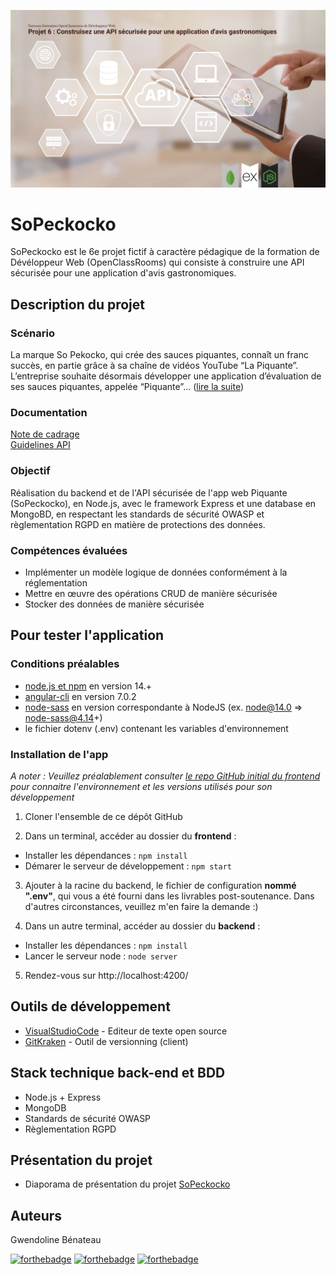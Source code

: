 ![SoPeckocko](https://github.com/GwendolineBENATEAU/GwendolineBenateau_6_18062021/blob/master/documentation/P6_Presentation_projet.jpg)


# SoPeckocko 
SoPeckocko est le 6e projet fictif à caractère pédagique de la formation de Dévéloppeur Web (OpenClassRooms) qui consiste à construire une API sécurisée pour une application d'avis gastronomiques.

## Description du projet
### Scénario
La marque So Pekocko, qui crée des sauces piquantes, connaît un franc succès, en partie grâce à sa chaîne de vidéos YouTube “La Piquante”. L’entreprise souhaite désormais développer une application d’évaluation de ses sauces piquantes, appelée “Piquante”... ([lire la suite](https://github.com/GwendolineBENATEAU/GwendolineBenateau_6_18062021/blob/master/documentation/P6_P%C3%A9rim%C3%A8treDuProjet_DW-OpenClassrooms.pdf))

### Documentation 
[Note de cadrage](https://github.com/GwendolineBENATEAU/GwendolineBenateau_6_18062021/blob/master/documentation/P6_Note_de_cadrage_SoPekocko_V3.pdf)
<br>
[Guidelines API](https://github.com/GwendolineBENATEAU/GwendolineBenateau_6_18062021/blob/master/documentation/P6_Guidelines%2BAPI.pdf)

### Objectif
Réalisation du backend et de l'API sécurisée de l'app web Piquante (SoPeckocko), en Node.js, avec le framework Express et une database en MongoBD, en respectant les standards de sécurité OWASP et règlementation RGPD en matière de protections des données.


### Compétences évaluées
- Implémenter un modèle logique de données conformément à la réglementation
- Mettre en œuvre des opérations CRUD de manière sécurisée
- Stocker des données de manière sécurisée


## Pour tester l'application
### Conditions préalables
- [node.js et npm](https://nodejs.org/fr/) en version 14.+
- [angular-cli](https://www.npmjs.com/package/@angular/cli/v/7.0.2) en version 7.0.2
- [node-sass](https://www.npmjs.com/package/node-sass/v/4.14.0) en version correspondante à NodeJS (ex. node@14.0 => node-sass@4.14+)
- le fichier dotenv (.env) contenant les variables d'environnement

### Installation de l'app
_A noter : Veuillez préalablement consulter [le repo GitHub initial du frontend](https://github.com/OpenClassrooms-Student-Center/dwj-projet6) pour connaitre l'environnement et les versions utilisés pour son développement_

1. Cloner l'ensemble de ce dépôt GitHub  

2. Dans un terminal, accéder au dossier du __frontend__ :
 - Installer les dépendances : ``npm install`` 
 - Démarer le serveur de développement : ``npm start`` 

3. Ajouter à la racine du backend, le fichier de configuration __nommé ".env"__, qui vous a été fourni dans les livrables post-soutenance. Dans d'autres circonstances, veuillez m'en faire la demande :)

4. Dans un autre terminal, accéder au dossier du __backend__ :
 - Installer les dépendances : ``npm install`` 
 - Lancer le serveur node : ``node server`` 

5. Rendez-vous sur http://localhost:4200/  


## Outils de développement
- [VisualStudioCode](https://code.visualstudio.com/) - Editeur de texte open source
- [GitKraken](https://www.gitkraken.com/) - Outil de versionning (client)

## Stack technique back-end et BDD
- Node.js + Express
- MongoDB
- Standards de sécurité OWASP
- Règlementation RGPD

## Présentation du projet
- Diaporama de présentation du projet [SoPeckocko](https://www.canva.com/design/DAEjswdy0sk/8AyC8RN9ptsBGosoUOEYKA/view?utm_content=DAEjswdy0sk&utm_campaign=designshare&utm_medium=link&utm_source=sharebutton)

## Auteurs
Gwendoline Bénateau

[![forthebadge](https://img.shields.io/badge/GitHub-100000?style=for-the-badge&logo=github&logoColor=white)](https://github.com/GwendolineBENATEAU) [![forthebadge](https://img.shields.io/badge/Instagram-E4405F?style=for-the-badge&logo=instagram&logoColor=white)](https://www.instagram.com/web_doline/) [![forthebadge](https://img.shields.io/badge/LinkedIn-0077B5?style=for-the-badge&logo=linkedin&logoColor=white)](https://www.linkedin.com/in/gwendoline-benateau-18986412b/)
